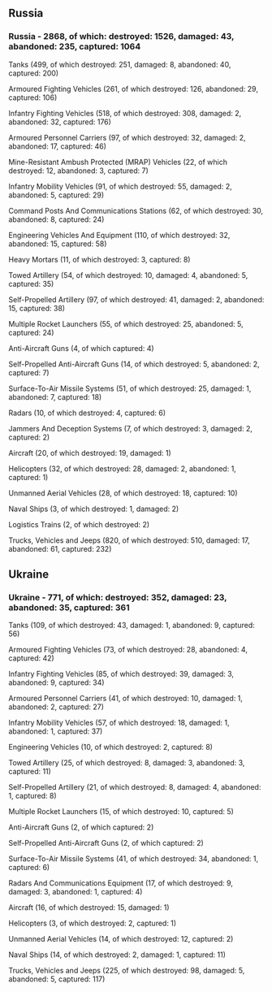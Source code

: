 
 
 ## Russia
 
 ### Russia - 2868, of which: destroyed: 1526, damaged: 43, abandoned: 235, captured: 1064

 

 

 Tanks (499, of which destroyed: 251, damaged: 8, abandoned: 40, captured: 200)

 Armoured Fighting Vehicles (261, of which destroyed: 126, abandoned: 29, captured: 106)

 Infantry Fighting Vehicles (518, of which destroyed: 308, damaged: 2, abandoned: 32, captured: 176)

 Armoured Personnel Carriers (97, of which destroyed: 32, damaged: 2, abandoned: 17, captured: 46)

 Mine-Resistant Ambush Protected (MRAP) Vehicles (22, of which destroyed: 12, abandoned: 3, captured: 7)

 Infantry Mobility Vehicles (91, of which destroyed: 55, damaged: 2, abandoned: 5, captured: 29)

 Command Posts And Communications Stations (62, of which destroyed: 30, abandoned: 8, captured: 24)

 Engineering Vehicles And Equipment (110, of which destroyed: 32, abandoned: 15, captured: 58)

 Heavy Mortars (11, of which destroyed: 3, captured: 8)

 Towed Artillery (54, of which destroyed: 10, damaged: 4, abandoned: 5, captured: 35)

 Self-Propelled Artillery (97, of which destroyed: 41, damaged: 2, abandoned: 15, captured: 38)

 Multiple Rocket Launchers (55, of which destroyed: 25, abandoned: 5, captured: 24)

 Anti-Aircraft Guns (4, of which captured: 4)

 Self-Propelled Anti-Aircraft Guns (14, of which destroyed: 5, abandoned: 2, captured: 7)

 Surface-To-Air Missile Systems (51, of which destroyed: 25, damaged: 1, abandoned: 7, captured: 18)

 Radars (10, of which destroyed: 4, captured: 6)

 Jammers And Deception Systems (7, of which destroyed: 3, damaged: 2, captured: 2)

 Aircraft (20, of which destroyed: 19, damaged: 1)

 Helicopters (32, of which destroyed: 28, damaged: 2, abandoned: 1, captured: 1)

 Unmanned Aerial Vehicles (28, of which destroyed: 18, captured: 10)

 Naval Ships (3, of which destroyed: 1, damaged: 2)

 Logistics Trains (2, of which destroyed: 2)

 Trucks, Vehicles and Jeeps (820, of which destroyed: 510, damaged: 17, abandoned: 61, captured: 232)

 
 
 ## Ukraine
 
 ### Ukraine - 771, of which: destroyed: 352, damaged: 23, abandoned: 35, captured: 361

 

 

 Tanks (109, of which destroyed: 43, damaged: 1, abandoned: 9, captured: 56)

 Armoured Fighting Vehicles (73, of which destroyed: 28, abandoned: 4, captured: 42)

 Infantry Fighting Vehicles (85, of which destroyed: 39, damaged: 3, abandoned: 9, captured: 34)

 Armoured Personnel Carriers (41, of which destroyed: 10, damaged: 1, abandoned: 2, captured: 27)

 Infantry Mobility Vehicles (57, of which destroyed: 18, damaged: 1, abandoned: 1, captured: 37)

 Engineering Vehicles (10, of which destroyed: 2, captured: 8)

 Towed Artillery (25, of which destroyed: 8, damaged: 3, abandoned: 3, captured: 11)

 Self-Propelled Artillery (21, of which destroyed: 8, damaged: 4, abandoned: 1, captured: 8)

 Multiple Rocket Launchers (15, of which destroyed: 10, captured: 5)

 Anti-Aircraft Guns (2, of which captured: 2)

 Self-Propelled Anti-Aircraft Guns (2, of which captured: 2)

 Surface-To-Air Missile Systems (41, of which destroyed: 34, abandoned: 1, captured: 6)

 

 

 Radars And Communications Equipment (17, of which destroyed: 9, damaged: 3, abandoned: 1, captured: 4)

 Aircraft (16, of which destroyed: 15, damaged: 1)

 Helicopters (3, of which destroyed: 2, captured: 1)

 Unmanned Aerial Vehicles (14, of which destroyed: 12, captured: 2)

 Naval Ships (14, of which destroyed: 2, damaged: 1, captured: 11)

 Trucks, Vehicles and Jeeps (225, of which destroyed: 98, damaged: 5, abandoned: 5, captured: 117)

